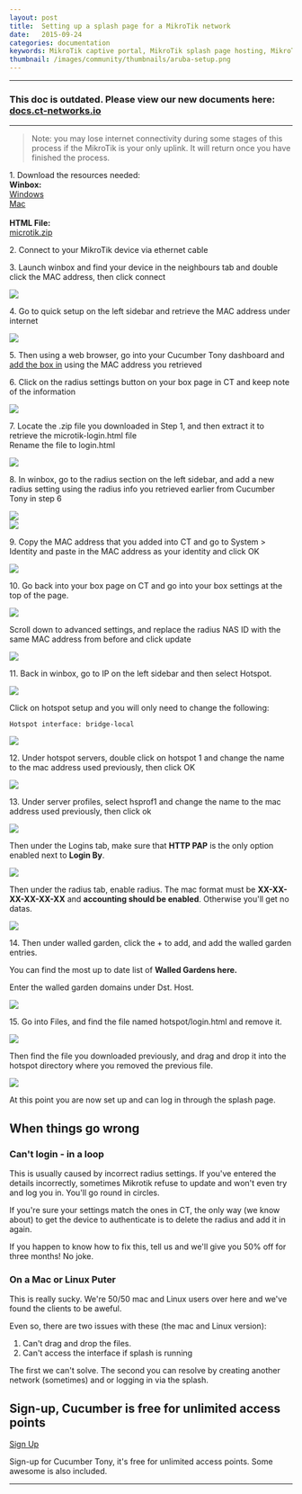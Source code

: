 ```yaml
---
layout: post
title:  Setting up a splash page for a MikroTik network
date:   2015-09-24
categories: documentation
keywords: MikroTik captive portal, MikroTik splash page hosting, MikroTik splash page not working, MikroTik splash page template, MikroTik splash page free, MikroTik splash page html
thumbnail: /images/community/thumbnails/aruba-setup.png
---
```


<hr>
<h3>This doc is outdated. Please view our new documents here:<br>
<a href="http://docs.ct-networks.io/article/106-mikrotik-splash-page-setup">docs.ct-networks.io</a></h3>
<hr>

>Note: you may lose internet connectivity during some stages of this process if the MikroTik is your only uplink. It will return once you have finished the process.


1\. Download the resources needed:<br>
**Winbox:** <br>
<a href="http://www.mikrotik.com/download">Windows</a> <br>
<a href="http://www.facchinibr.net/wp/29/05/2013/mikrotik-winbox-mac-osx-download/">Mac</a><br>
<br>
**HTML File:**<br>
<a href="http://www.ct-networks.io/downloads/microtik.zip">microtik.zip</a> <br>

2\. Connect to your MikroTik device via ethernet cable

3\. Launch winbox and find your device in the neighbours tab and double click the MAC address, then click connect

<div class="mdl-typography--text-center">
<img src="/images/community/tutorials/mikrotik/winbox-connect.png">
</div>

4\. Go to quick setup on the left sidebar and retrieve the MAC address under internet

<div class="mdl-typography--text-center">
<img src="/images/community/tutorials/mikrotik/winbox-mac.png">
</div>

5\. Then using a web browser, go into your Cucumber Tony dashboard and <a href="https://my.ctapp.io/?data-elevio-article=7107#/" class="dst">add the box in</a> using the MAC address you retrieved

6\. Click on the radius settings button on your box page in CT and keep note of the information

<div class="mdl-typography--text-center">
<img src="/images/community/tutorials/mikrotik/ct-radius.png">
</div>

7\. Locate the .zip file you downloaded in Step 1, and then extract it to retrieve the microtik-login.html file <br>
Rename the file to login.html

<div class="mdl-typography--text-center">
<img src="/images/community/tutorials/mikrotik/mikrotik-html.png">
</div>

8\. In winbox, go to the radius section on the left sidebar, and add a new radius setting using the radius info you retrieved earlier from Cucumber Tony in step 6

<div class="mdl-typography--text-center">
<img src="/images/community/tutorials/mikrotik/winbox-add-radius.png">
</div>
<div class="mdl-typography--text-center">
<img src="/images/community/tutorials/mikrotik/winbox-radius.png">
</div>

9\. Copy the MAC address that you added into CT and go to System > Identity and paste in the MAC address as your identity and click OK

<div class="mdl-typography--text-center">
<img src="/images/community/tutorials/mikrotik/winbox-identity.png">
</div>

10\. Go back into your box page on CT and go into your box settings at the top of the page.

<div class="mdl-typography--text-center">
<img src="/images/community/tutorials/mikrotik/ct-box-settings.png">
</div>

Scroll down to advanced settings, and replace the radius NAS ID with the same MAC address from before and click update

<div class="mdl-typography--text-center">
<img src="/images/community/tutorials/mikrotik/ct-nas.png">
</div>

11\. Back in winbox, go to IP on the left sidebar and then select Hotspot.

<div class="mdl-typography--text-center">
<img src="/images/community/tutorials/mikrotik/winbox-hotspot.png">
</div>

Click on hotspot setup and you will only need to change the following: <br>
```
Hotspot interface: bridge-local
```
<div class="mdl-typography--text-center">
<img src="/images/community/tutorials/mikrotik/winbox-interface.png">
</div>

12\. Under hotspot servers, double click on hotspot 1 and change the name to the mac address used previously, then click OK

<div class="mdl-typography--text-center">
<img src="/images/community/tutorials/mikrotik/hotspot-mac.png">
</div>

13\. Under server profiles, select hsprof1 and change the name to the mac address used previously, then click ok

<div class="mdl-typography--text-center">
<img src="/images/community/tutorials/mikrotik/server-mac.png">
</div>

Then under the Logins tab, make sure that **HTTP PAP** is the only option enabled next to **Login By**.

<div class="mdl-typography--text-center">
<img src="/images/community/tutorials/mikrotik/winbox-login.png">
</div>

Then under the radius tab, enable radius. The mac format must be **XX-XX-XX-XX-XX-XX** and **accounting should be enabled**. Otherwise you'll get no datas.

<div class="mdl-typography--text-center">
<img src="/images/community/tutorials/mikrotik/winbox-accounting.png">
</div>

14\. Then under walled garden, click the + to add, and add the walled garden entries.

You can find the most up to date list of <b><span data-elevio-article="18499">Walled Gardens here.</span></b>

Enter the walled garden domains under Dst. Host.

<div class="mdl-typography--text-center">
<img src="/images/community/tutorials/mikrotik/winbox-walledgarden.png">
</div>

15\. Go into Files, and find the file named hotspot/login.html and remove it.

<div class="mdl-typography--text-center">
<img src="/images/community/tutorials/mikrotik/winbox-html.png">
</div>

Then find the file you downloaded previously, and drag and drop it into the hotspot directory where you removed the previous file.

<div class="mdl-typography--text-center">
<img src="/images/community/tutorials/mikrotik/replace-html.png">
</div>

At this point you are now set up and can log in through the splash page.

## When things go wrong

### Can't login - in a loop

This is usually caused by incorrect radius settings. If you've entered the details incorrectly, sometimes Mikrotik refuse to update and won't even try and log you in. You'll go round in circles.

If you're sure your settings match the ones in CT, the only way (we know about) to get the device to authenticate is to delete the radius and add it in again.

If you happen to know how to fix this, tell us and we'll give you 50% off for three months! No joke.

### On a Mac or Linux Puter

This is really sucky. We're 50/50 mac and Linux users over here and we've found the clients to be aweful.

Even so, there are two issues with these (the mac and Linux version):

1. Can't drag and drop the files.
2. Can't access the interface if splash is running

The first we can't solve. The second you can resolve by creating another network (sometimes) and or logging in via the splash.

## Sign-up, Cucumber is free for unlimited access points

<a href="https://my.ctapp.io/#/create" class="button success dst">Sign Up</a>

Sign-up for Cucumber Tony, it's free for unlimited access points. Some awesome is also included.


<hr>
